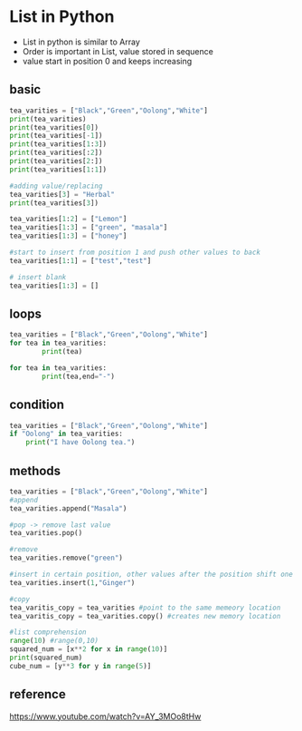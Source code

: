 # List in Python
- List in python is similar to Array
- Order is important in List, value stored in sequence
- value start in position 0 and keeps increasing

## basic

```python
tea_varities = ["Black","Green","Oolong","White"]
print(tea_varities)
print(tea_varities[0])
print(tea_varities[-1])
print(tea_varities[1:3])
print(tea_varities[:2])
print(tea_varities[2:])
print(tea_varities[1:1])

#adding value/replacing
tea_varities[3] = "Herbal"
print(tea_varities[3])

tea_varities[1:2] = ["Lemon"]
tea_varities[1:3] = ["green", "masala"]
tea_varities[1:3] = ["honey"]

#start to insert from position 1 and push other values to back
tea_varities[1:1] = ["test","test"]

# insert blank
tea_varities[1:3] = []
```

## loops
```python
tea_varities = ["Black","Green","Oolong","White"]
for tea in tea_varities:
        print(tea)

for tea in tea_varities:
        print(tea,end="-")
```

## condition
```python
tea_varities = ["Black","Green","Oolong","White"]
if "Oolong" in tea_varities:
    print("I have Oolong tea.")
```

## methods
```python
tea_varities = ["Black","Green","Oolong","White"]
#append
tea_varities.append("Masala")

#pop -> remove last value
tea_varities.pop()

#remove
tea_varities.remove("green")

#insert in certain position, other values after the position shift one position right
tea_varities.insert(1,"Ginger")

#copy
tea_varitis_copy = tea_varities #point to the same memeory location
tea_varitis_copy = tea_varities.copy() #creates new memory location

#list comprehension
range(10) #range(0,10)
squared_num = [x**2 for x in range(10)]
print(squared_num)
cube_num = [y**3 for y in range(5)]
```

## reference
https://www.youtube.com/watch?v=AY_3MOo8tHw
